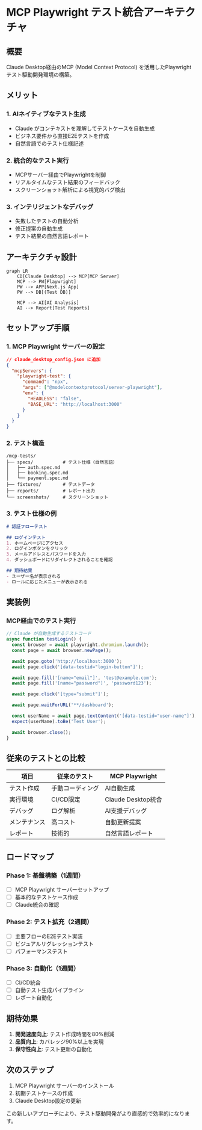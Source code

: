# MCP Playwright テスト統合アーキテクチャ

## 概要

Claude Desktop経由のMCP (Model Context Protocol) を活用したPlaywrightテスト駆動開発環境の構築。

## メリット

### 1. **AIネイティブなテスト生成**
- Claude がコンテキストを理解してテストケースを自動生成
- ビジネス要件から直接E2Eテストを作成
- 自然言語でのテスト仕様記述

### 2. **統合的なテスト実行**
- MCPサーバー経由でPlaywrightを制御
- リアルタイムなテスト結果のフィードバック
- スクリーンショット解析による視覚的バグ検出

### 3. **インテリジェントなデバッグ**
- 失敗したテストの自動分析
- 修正提案の自動生成
- テスト結果の自然言語レポート

## アーキテクチャ設計

```mermaid
graph LR
    CD[Claude Desktop] --> MCP[MCP Server]
    MCP --> PW[Playwright]
    PW --> APP[Next.js App]
    PW --> DB[(Test DB)]

    MCP --> AI[AI Analysis]
    AI --> Report[Test Reports]
```

## セットアップ手順

### 1. MCP Playwright サーバーの設定

```json
// claude_desktop_config.json に追加
{
  "mcpServers": {
    "playwright-test": {
      "command": "npx",
      "args": ["@modelcontextprotocol/server-playwright"],
      "env": {
        "HEADLESS": "false",
        "BASE_URL": "http://localhost:3000"
      }
    }
  }
}
```

### 2. テスト構造

```
/mcp-tests/
├── specs/           # テスト仕様（自然言語）
│   ├── auth.spec.md
│   ├── booking.spec.md
│   └── payment.spec.md
├── fixtures/        # テストデータ
├── reports/         # レポート出力
└── screenshots/     # スクリーンショット
```

### 3. テスト仕様の例

```markdown
# 認証フローテスト

## ログインテスト
1. ホームページにアクセス
2. ログインボタンをクリック
3. メールアドレスとパスワードを入力
4. ダッシュボードにリダイレクトされることを確認

## 期待結果
- ユーザー名が表示される
- ロールに応じたメニューが表示される
```

## 実装例

### MCP経由でのテスト実行

```typescript
// Claude が自動生成するテストコード
async function testLogin() {
  const browser = await playwright.chromium.launch();
  const page = await browser.newPage();

  await page.goto('http://localhost:3000');
  await page.click('[data-testid="login-button"]');

  await page.fill('[name="email"]', 'test@example.com');
  await page.fill('[name="password"]', 'password123');

  await page.click('[type="submit"]');

  await page.waitForURL('**/dashboard');

  const userName = await page.textContent('[data-testid="user-name"]');
  expect(userName).toBe('Test User');

  await browser.close();
}
```

## 従来のテストとの比較

| 項目 | 従来のテスト | MCP Playwright |
|------|------------|----------------|
| テスト作成 | 手動コーディング | AI自動生成 |
| 実行環境 | CI/CD限定 | Claude Desktop統合 |
| デバッグ | ログ解析 | AI支援デバッグ |
| メンテナンス | 高コスト | 自動更新提案 |
| レポート | 技術的 | 自然言語レポート |

## ロードマップ

### Phase 1: 基盤構築（1週間）
- [ ] MCP Playwright サーバーセットアップ
- [ ] 基本的なテストケース作成
- [ ] Claude統合の確認

### Phase 2: テスト拡充（2週間）
- [ ] 主要フローのE2Eテスト実装
- [ ] ビジュアルリグレッションテスト
- [ ] パフォーマンステスト

### Phase 3: 自動化（1週間）
- [ ] CI/CD統合
- [ ] 自動テスト生成パイプライン
- [ ] レポート自動化

## 期待効果

1. **開発速度向上**: テスト作成時間を80%削減
2. **品質向上**: カバレッジ90%以上を実現
3. **保守性向上**: テスト更新の自動化

## 次のステップ

1. MCP Playwright サーバーのインストール
2. 初期テストケースの作成
3. Claude Desktop設定の更新

この新しいアプローチにより、テスト駆動開発がより直感的で効率的になります。